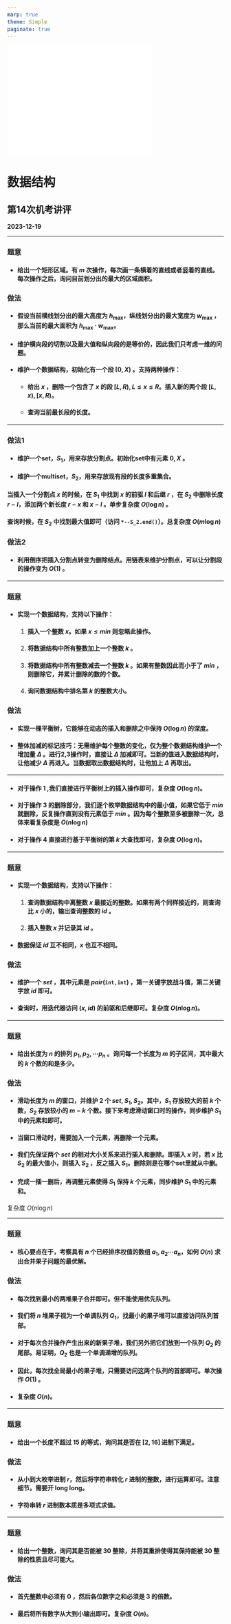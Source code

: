 ```yaml
---
marp: true
theme: Simple
paginate: true
---
```


<style scoped>
    section {
  text-align: center;
    }
</style>

<!--
_backgroundImage: url("./images/bg1.jpg")
_paginate: false 
-->

![img w:400px h:80px](./images/white.png)
# 数据结构
## 第14次机考讲评


**2023-12-19**

---

<!--_header: A. 嘉然今天切什么 -->

### 题意
* #### 给出一个矩形区域。有 $m$ 次操作，每次画一条横着的直线或者竖着的直线。每次操作之后，询问目前划分出的最大的区域面积。

### 做法

* #### 假设当前横线划分出的最大高度为 $h_{\max}$，纵线划分出的最大宽度为 $w_{\max}$ ，那么当前的最大面积为 $h_{\max}\cdot w_{\max}$。

* #### 维护横向段的切割以及最大值和纵向段的是等价的，因此我们只考虑一维的问题。

* #### 维护一个数据结构，初始化有一个段 $[0,X)$ 。支持两种操作：
  * #### 给出 $x$ ，删除一个包含了 $x$ 的段 $[L,R),L\le x\le R$。插入新的两个段 $[L,x),[x,R)$。 
  * #### 查询当前最长段的长度。

---

<!--_header: A. 嘉然今天切什么 -->

### 做法1

* #### 维护一个set，$S_1$，用来存放分割点。初始化set中有元素 $0,X$ 。
* #### 维护一个multiset，$S_2$，用来存放现有段的长度多重集合。

#### 当插入一个分割点 $x$ 的时候，在 $S_1$ 中找到 $x$ 的前驱 $l$ 和后继 $r$ ，在 $S_2$ 中删除长度 $r-l$，添加两个新长度 $r-x$ 和 $x-l$ 。单步复杂度 $O(\log n)$ 。

#### 查询时候，在 $S_2$ 中找到最大值即可（访问 `*--S_2.end()`）。总复杂度 $O(m\log n)$
 
### 做法2

* #### 利用倒序把插入分割点转变为删除结点。用链表来维护分割点，可以让分割段的操作变为 $O(1)$ 。


---

<!--_header: B. 郁闷的出纳员 -->

### 题意
* #### 实现一个数据结构，支持以下操作：
  1. #### 插入一个整数 $x$。如果 $x\le min$ 则忽略此操作。
  2. #### 将数据结构中所有整数加上一个整数 $k$ 。
  3. #### 将数据结构中所有整数减去一个整数 $k$ 。如果有整数因此而小于了 $min$ ，则删除它，并累计删除的数的个数。
  4. #### 询问数据结构中排名第 $k$ 的整数大小。




### 做法

* #### 实现一棵平衡树，它能够在动态的插入和删除之中保持 $O(\log n)$ 的深度。

* #### 整体加减的标记技巧：无需维护每个整数的变化，仅为整个数据结构维护一个增加量 $\Delta$ 。进行2,3操作时，直接让 $\Delta$ 加减即可。当新的值进入数据结构时，让他减少 $\Delta$ 再进入。当数据取出数据结构时，让他加上 $\Delta$ 再取出。

---

<!--_header: B. 郁闷的出纳员 -->

* #### 对于操作 $1$ ,我们直接进行平衡树上的插入操作即可，复杂度 $O(\log n)$。

* #### 对于操作 $3$ 的删除部分，我们逐个枚举数据结构中的最小值，如果它低于 $min$ 就删除，反复操作直到没有元素低于 $min$ 。因为每个整数至多被删除一次，总体来看复杂度是 $O(n\log n)$

* #### 对于操作 $4$ 直接进行基于平衡树的第 $k$ 大查找即可，复杂度 $O(\log n)$。

---

<!--_header: C. 少林寺 -->

### 题意
* #### 实现一个数据结构，支持以下操作：
  1. #### 查询数据结构中离整数 $x$ 最接近的整数。如果有两个同样接近的，则查询比 $x$ 小的，输出查询整数的 $id$ 。
  2. #### 插入整数 $x$ 并记录其 $id$ 。
* #### 数据保证 $id$ 互不相同，$x$ 也互不相同。

### 做法

* #### 维护一个 $set$ ，其中元素是 $pair(\texttt{int,int})$ ，第一关键字放战斗值，第二关键字放 $id$ 即可。

* #### 查询时，用迭代器访问 $(x,id)$ 的前驱和后继即可。复杂度 $O(n\log n)$。


---

<!--_header: D. 有天你飞起来去摘那云彩 -->
### 题意

* #### 给出长度为 $n$ 的排列 $p_1,p_2,\cdots p_n$ 。询问每一个长度为 $m$ 的子区间，其中最大的 $k$ 个数的和是多少。

### 做法

* #### 滑动长度为 $m$ 的窗口，并维护 $2$ 个 $set$, $S_1,S_2$。其中，$S_1$ 存放较大的前 $k$ 个数，$S_2$ 存放较小的 $m-k$ 个数。接下来考虑滑动窗口时的操作，同步维护 $S_1$ 中的元素和即可。

* #### 当窗口滑动时，需要加入一个元素，再删除一个元素。

* #### 我们先保证两个 $set$ 的相对大小关系来进行插入和删除。即插入 $x$ 时，若 $x$ 比 $S_2$ 的最大值小，则插入 $S_2$ ，反之插入 $S_1$。删除则是在哪个set里就从中删。
* #### 完成一插一删后，再调整元素使得 $S_1$ 保持 $k$ 个元素，同步维护 $S_1$ 中的元素和。

复杂度 $O(n\log n)$


---

<!--_header: E. 新*合并果子 -->

### 题意

* #### 核心要点在于，考察具有 $n$ 个**已经排序**权值的数组 $a_1,a_2\cdots a_n$，如何 $O(n)$ 求出合并果子问题的最优解。


### 做法

* #### 每次找到最小的两堆果子合并即可。但不能使用优先队列。

* #### 我们将 $n$ 堆果子视为一个单调队列 $Q_1$，找最小的果子堆可以直接访问队列首部。
* #### 对于每次合并操作产生出来的新果子堆，我们另外把它们放到一个队列 $Q_2$ 的尾部。易证明，$Q_2$ 也是一个单调递增的队列。

* #### 因此，每次找全局最小的果子堆，只需要访问这两个队列的首部即可。单次操作 $O(1)$ 。

* #### 复杂度 $O(n)$。



---
<!--_header: . 小兔子的等式 -->

### 题意

* #### 给出一个长度不超过 $15$ 的等式，询问其是否在 $[2,16]$ 进制下满足。

### 做法

* #### 从小到大枚举进制 $r$，然后将字符串转化 $r$ 进制的整数，进行运算即可。注意细节。需要开 long long。

* #### 字符串转 $r$ 进制数本质是多项式求值。


---

<!--_header: . 数字游戏 -->

### 题意
* #### 给出一个整数，询问其是否能被 $30$ 整除，并将其重排使得其保持能被 $30$ 整除的性质且尽可能大。

### 做法

* #### 首先整数中必须有 $0$ ，然后各位数字之和必须是 $3$ 的倍数。

* #### 最后将所有数字从大到小输出即可。复杂度 $O(n)$。


